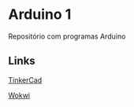 # Arduino 1
Repositório com programas Arduino

## Links
[TinkerCad](https://www.tinkercad.com/dashboard?type=circuits&collection=designs)

[Wokwi](https://wokwi.com/)
